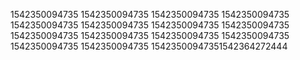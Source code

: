1542350094735
1542350094735
1542350094735
1542350094735
1542350094735
1542350094735
1542350094735
1542350094735
1542350094735
1542350094735
1542350094735
1542350094735
1542350094735
1542350094735
15423500947351542364272444